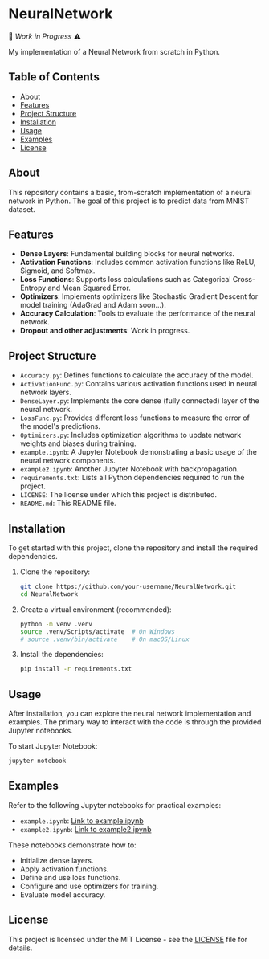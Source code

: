 # NeuralNetwork

:construction: *Work in Progress* :warning:

My implementation of a Neural Network from scratch in Python.

## Table of Contents

- [About](#about)
- [Features](#features)
- [Project Structure](#project-structure)
- [Installation](#installation)
- [Usage](#usage)
- [Examples](#examples)
- [License](#license)

## About

This repository contains a basic, from-scratch implementation of a neural network in Python. The goal of this project is to predict data from MNIST dataset.

## Features

- **Dense Layers**: Fundamental building blocks for neural networks.
- **Activation Functions**: Includes common activation functions like ReLU, Sigmoid, and Softmax.
- **Loss Functions**: Supports loss calculations such as Categorical Cross-Entropy and Mean Squared Error.
- **Optimizers**: Implements optimizers like Stochastic Gradient Descent for model training (AdaGrad and Adam soon...).
- **Accuracy Calculation**: Tools to evaluate the performance of the neural network.
- **Dropout and other adjustments**: Work in progress.

## Project Structure

- `Accuracy.py`: Defines functions to calculate the accuracy of the model.
- `ActivationFunc.py`: Contains various activation functions used in neural network layers.
- `DenseLayer.py`: Implements the core dense (fully connected) layer of the neural network.
- `LossFunc.py`: Provides different loss functions to measure the error of the model's predictions.
- `Optimizers.py`: Includes optimization algorithms to update network weights and biases during training.
- `example.ipynb`: A Jupyter Notebook demonstrating a basic usage of the neural network components.
- `example2.ipynb`: Another Jupyter Notebook with backpropagation.
- `requirements.txt`: Lists all Python dependencies required to run the project.
- `LICENSE`: The license under which this project is distributed.
- `README.md`: This README file.

## Installation

To get started with this project, clone the repository and install the required dependencies.

1. Clone the repository:
   ```bash
   git clone https://github.com/your-username/NeuralNetwork.git
   cd NeuralNetwork
   ```

2. Create a virtual environment (recommended):
   ```bash
   python -m venv .venv
   source .venv/Scripts/activate  # On Windows
   # source .venv/bin/activate    # On macOS/Linux
   ```

3. Install the dependencies:
   ```bash
   pip install -r requirements.txt
   ```

## Usage

After installation, you can explore the neural network implementation and examples. The primary way to interact with the code is through the provided Jupyter notebooks.

To start Jupyter Notebook:

```bash
jupyter notebook
```

## Examples

Refer to the following Jupyter notebooks for practical examples:

- `example.ipynb`: [Link to example.ipynb](example.ipynb)
- `example2.ipynb`: [Link to example2.ipynb](example2.ipynb)

These notebooks demonstrate how to:
- Initialize dense layers.
- Apply activation functions.
- Define and use loss functions.
- Configure and use optimizers for training.
- Evaluate model accuracy.

## License

This project is licensed under the MIT License - see the [LICENSE](LICENSE) file for details.
